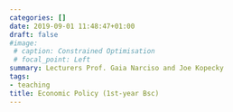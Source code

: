 ```yaml
---
categories: []
date: 2019-09-01 11:48:47+01:00
draft: false
#image:
 # caption: Constrained Optimisation
 # focal_point: Left
summary: Lecturers Prof. Gaia Narciso and Joe Kopecky
tags:
- teaching
title: Economic Policy (1st-year Bsc)
---
```

